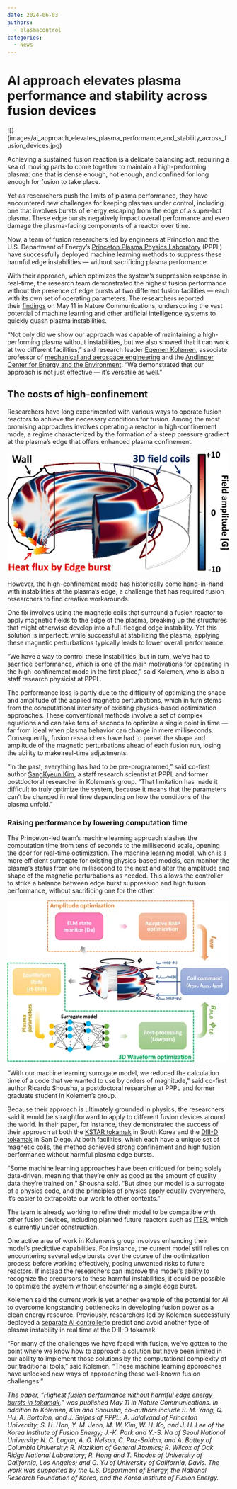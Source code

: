 ```yaml
---
date: 2024-06-03
authors:
  - plasmacontrol
categories:
  - News
---
```


# AI approach elevates plasma performance and stability across fusion devices

<div class="post-title-image" markdown="span">
![](images/ai_approach_elevates_plasma_performance_and_stability_across_fusion_devices.jpg)
</div>

Achieving a sustained fusion reaction is a delicate balancing act, requiring a sea of moving parts to come together to maintain a high-performing plasma: one that is dense enough, hot enough, and confined for long enough for fusion to take place.

<!-- more --> 

Yet as researchers push the limits of plasma performance, they have encountered new challenges for keeping plasmas under control, including one that involves bursts of energy escaping from the edge of a super-hot plasma. These edge bursts negatively impact overall performance and even damage the plasma-facing components of a reactor over time.

Now, a team of fusion researchers led by engineers at Princeton and the U.S. Department of Energy’s [Princeton Plasma Physics Laboratory](https://www.pppl.gov/) (PPPL) have successfully deployed machine learning methods to suppress these harmful edge instabilities — without sacrificing plasma performance.

With their approach, which optimizes the system’s suppression response in real-time, the research team demonstrated the highest fusion performance without the presence of edge bursts at two different fusion facilities — each with its own set of operating parameters. The researchers reported their [findings](https://www.nature.com/articles/s41467-024-48415-w) on May 11 in Nature Communications, underscoring the vast potential of machine learning and other artificial intelligence systems to quickly quash plasma instabilities.

“Not only did we show our approach was capable of maintaining a high-performing plasma without instabilities, but we also showed that it can work at two different facilities,” said research leader [Egemen Kolemen](https://engineering.princeton.edu/faculty/egemen-kolemen), associate professor of [mechanical and aerospace engineering](https://mae.princeton.edu/) and the [Andlinger Center for Energy and the Environment](https://acee.princeton.edu/). “We demonstrated that our approach is not just effective — it’s versatile as well.”

## The costs of high-confinement

Researchers have long experimented with various ways to operate fusion reactors to achieve the necessary conditions for fusion. Among the most promising approaches involves operating a reactor in high-confinement mode, a regime characterized by the formation of a steep pressure gradient at the plasma’s edge that offers enhanced plasma confinement.

![Schematic diagram of 3D field coil and edge energy-burst in DIII-D tokamak. Color contour shows typical 3D-field amplitude formed by coils. (Source: Nature Communications).](images/ai_approach_elevates_plasma_performance_and_stability_across_fusion_devices.webp)

However, the high-confinement mode has historically come hand-in-hand with instabilities at the plasma’s edge, a challenge that has required fusion researchers to find creative workarounds.

One fix involves using the magnetic coils that surround a fusion reactor to apply magnetic fields to the edge of the plasma, breaking up the structures that might otherwise develop into a full-fledged edge instability. Yet this solution is imperfect: while successful at stabilizing the plasma, applying these magnetic perturbations typically leads to lower overall performance.

“We have a way to control these instabilities, but in turn, we’ve had to sacrifice performance, which is one of the main motivations for operating in the high-confinement mode in the first place,” said Kolemen, who is also a staff research physicist at PPPL.

The performance loss is partly due to the difficulty of optimizing the shape and amplitude of the applied magnetic perturbations, which in turn stems from the computational intensity of existing physics-based optimization approaches. These conventional methods involve a set of complex equations and can take tens of seconds to optimize a single point in time — far from ideal when plasma behavior can change in mere milliseconds. Consequently, fusion researchers have had to preset the shape and amplitude of the magnetic perturbations ahead of each fusion run, losing the ability to make real-time adjustments.

“In the past, everything has had to be pre-programmed,” said co-first author [SangKyeun Kim](https://www.pppl.gov/people/sangkyeun-kim), a staff research scientist at PPPL and former postdoctoral researcher in Kolemen’s group. “That limitation has made it difficult to truly optimize the system, because it means that the parameters can’t be changed in real time depending on how the conditions of the plasma unfold.”

### **Raising performance by lowering computation time**

The Princeton-led team’s machine learning approach slashes the computation time from tens of seconds to the millisecond scale, opening the door for real-time optimization. The machine learning model, which is a more efficient surrogate for existing physics-based models, can monitor the plasma’s status from one millisecond to the next and alter the amplitude and shape of the magnetic perturbations as needed. This allows the controller to strike a balance between edge burst suppression and high fusion performance, without sacrificing one for the other.

![Schematic diagram of integrated RMP optimization scheme in KSTAR with ML-surrogate model (ML-3D) with 3D-coil variables (IRMP, ITOP, IMID, IBOT, RM,B, and ϕT,B). (Source: Nature Communications).](images/ai_approach_elevates_plasma_performance_and_stability_across_fusion_devices_3.webp)

“With our machine learning surrogate model, we reduced the calculation time of a code that we wanted to use by orders of magnitude,” said co-first author Ricardo Shousha, a postdoctoral researcher at PPPL and former graduate student in Kolemen’s group.

Because their approach is ultimately grounded in physics, the researchers said it would be straightforward to apply to different fusion devices around the world. In their paper, for instance, they demonstrated the success of their approach at both the [KSTAR tokamak](https://www.kfe.re.kr/menu.es?mid=a20202050000) in South Korea and the [DIII-D tokamak](https://d3dfusion.org/) in San Diego. At both facilities, which each have a unique set of magnetic coils, the method achieved strong confinement and high fusion performance without harmful plasma edge bursts.

“Some machine learning approaches have been critiqued for being solely data-driven, meaning that they’re only as good as the amount of quality data they’re trained on,” Shousha said. “But since our model is a surrogate of a physics code, and the principles of physics apply equally everywhere, it’s easier to extrapolate our work to other contexts.”

The team is already working to refine their model to be compatible with other fusion devices, including planned future reactors such as [ITER](https://www.iter.org/), which is currently under construction.

One active area of work in Kolemen’s group involves enhancing their model’s predictive capabilities. For instance, the current model still relies on encountering several edge bursts over the course of the optimization process before working effectively, posing unwanted risks to future reactors. If instead the researchers can improve the model’s ability to recognize the precursors to these harmful instabilities, it could be possible to optimize the system without encountering a single edge burst.

Kolemen said the current work is yet another example of the potential for AI to overcome longstanding bottlenecks in developing fusion power as a clean energy resource. Previously, researchers led by Kolemen successfully deployed a [separate AI controller](https://engineering.princeton.edu/news/2024/02/21/engineers-use-ai-wrangle-fusion-power-grid)to predict and avoid another type of plasma instability in real time at the DIII-D tokamak.

“For many of the challenges we have faced with fusion, we’ve gotten to the point where we know how to approach a solution but have been limited in our ability to implement those solutions by the computational complexity of our traditional tools,” said Kolemen. “These machine learning approaches have unlocked new ways of approaching these well-known fusion challenges.”

_The paper, “_[_Highest fusion performance without harmful edge energy bursts in tokamak_](https://www.nature.com/articles/s41467-024-48415-w)_,” was published May 11 in Nature Communications. In addition to Kolemen, Kim and Shousha, co-authors include S. M. Yang, Q. Hu, A. Bortolon, and J. Snipes of PPPL; A. Jalalvand of Princeton University; S. H. Han, Y. M. Jeon, M. W. Kim, W. H. Ko, and J. H. Lee of the Korea Institute of Fusion Energy; J.-K. Park and Y.-S. Na of Seoul National University; N. C. Logan, A. O. Nelson, C. Paz-Soldan, and A. Battey of Columbia University; R. Nazikian of General Atomics; R. Wilcox of Oak Ridge National Laboratory; R. Hong and T. Rhodes of University of California, Los Angeles; and G. Yu of University of California, Davis. The work was supported by the U.S. Department of Energy, the National Research Foundation of Korea, and the Korea Institute of Fusion Energy._